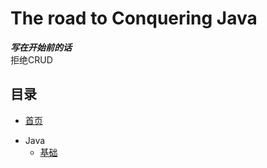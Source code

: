 #  The road to Conquering Java  


***写在开始前的话***  
拒绝CRUD

## 目录
- [首页](README.md)
* Java
  - [基础](java/readme.md)